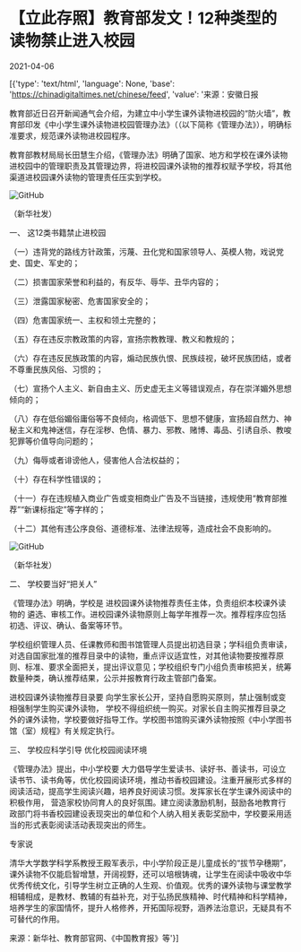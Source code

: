# 【立此存照】教育部发文！12种类型的读物禁止进入校园

2021-04-06

[{'type': 'text/html', 'language': None, 'base': 'https://chinadigitaltimes.net/chinese/feed', 'value': '来源：安徽日报

教育部近日召开新闻通气会介绍，为建立中小学生课外读物进校园的“防火墙”，教育部印发《中小学生课外读物进校园管理办法》（（以下简称《管理办法》），明确标准要求，规范课外读物进校园程序。

教育部教材局局长田慧生介绍，《管理办法》明确了国家、地方和学校在课外读物进校园中的管理职责及其管理边界，将进校园课外读物的推荐权赋予学校，将其他渠道进校园课外读物的管理责任压实到学校。

![GitHub](https://chinadigitaltimes.net/chinese/files/2021/04/post-664486-606c11e852bd4.)

（新华社发）

一、 这12类书籍禁止进校园

（一）违背党的路线方针政策，污蔑、丑化党和国家领导人、英模人物，戏说党史、国史、军史的；

（二）损害国家荣誉和利益的，有反华、辱华、丑华内容的；

（三）泄露国家秘密、危害国家安全的；

（四）危害国家统一、主权和领土完整的；

（五）存在违反宗教政策的内容，宣扬宗教教理、教义和教规的；

（六）存在违反民族政策的内容，煽动民族仇恨、民族歧视，破坏民族团结，或者不尊重民族风俗、习惯的；

（七）宣扬个人主义、新自由主义、历史虚无主义等错误观点，存在崇洋媚外思想倾向的；

（八）存在低俗媚俗庸俗等不良倾向，格调低下、思想不健康，宣扬超自然力、神秘主义和鬼神迷信，存在淫秽、色情、暴力、邪教、赌博、毒品、引诱自杀、教唆犯罪等价值导向问题的；

（九）侮辱或者诽谤他人，侵害他人合法权益的；

（十）存在科学性错误的；

（十一）存在违规植入商业广告或变相商业广告及不当链接，违规使用“教育部推荐”“新课标指定”等字样的；

（十二）其他有违公序良俗、道德标准、法律法规等，造成社会不良影响的。

![GitHub](https://chinadigitaltimes.net/chinese/files/2021/04/post-664486-606c11e8ee58c.)

（新华社发）

二、 学校要当好“把关人”

《管理办法》明确，学校是 进校园课外读物推荐责任主体，负责组织本校课外读物的 遴选、审核工作。进校园课外读物原则上每学年推荐一次。推荐程序应包括 初选、评议、确认、备案等环节。

学校组织管理人员、任课教师和图书馆管理人员提出初选目录；学科组负责审读，对选自国家批准的推荐目录中的读物，重点评议适宜性，对其他读物要按推荐原则、标准、要求全面把关，提出评议意见；学校组织专门小组负责审核把关，统筹数量种类，确认推荐结果，公示并报教育行政主管部门备案。

进校园课外读物推荐目录要 向学生家长公开，坚持自愿购买原则，禁止强制或变相强制学生购买课外读物， 学校不得组织统一购买。对家长自主购买推荐目录之外的课外读物，学校要做好指导工作。学校图书馆购买课外读物按照《中小学图书馆（室）规程》有关规定执行。

三、 学校应科学引导 优化校园阅读环境

《管理办法》提出，中小学校要 大力倡导学生爱读书、读好书、善读书，可设立读书节、读书角等，优化校园阅读环境，推动书香校园建设。注重开展形式多样的阅读活动，提高学生阅读兴趣，培养良好阅读习惯。发挥家长在学生课外阅读中的积极作用， 营造家校协同育人的良好氛围。建立阅读激励机制，鼓励各地教育行政部门将书香校园建设表现突出的单位和个人纳入相关表彰奖励中，学校要采用适当的形式表彰阅读活动表现突出的师生。

专家说

清华大学数学科学系教授王殿军表示，中小学阶段正是儿童成长的“拔节孕穗期”，课外读物不仅能启智增慧，开阔视野，还可以培根铸魂，让学生在阅读中吸收中华优秀传统文化，引导学生树立正确的人生观、价值观。优秀的课外读物与课堂教学相辅相成，是教材、教辅的有益补充，对于弘扬民族精神、时代精神和科学精神，培养学生的家国情怀，提升人格修养，开拓国际视野，涵养法治意识，无疑具有不可替代的作用。

来源：新华社、教育部官网、《中国教育报》等'}]
